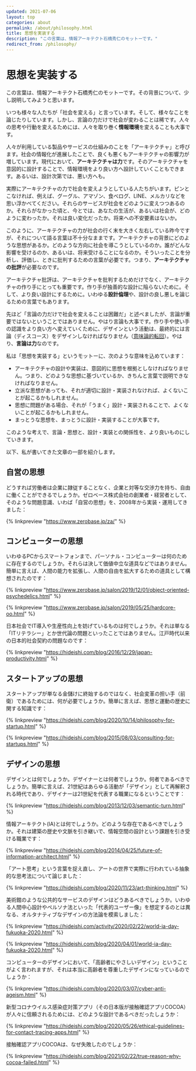 ```yaml
---
updated: 2021-07-06
layout: top
categories: about
permalink: /about/philosophy.html
title: 思想を実装する
description: "この言葉は、情報アーキテクト石橋秀仁のモットーです。"
redirect_from: /philosophy/
---
```


# 思想を実装する

この言葉は、情報アーキテクト石橋秀仁のモットーです。その背景について、少し説明してみようと思います。

いつも様々な人たちが「社会を変える」と言っています。そして、様々なことを論じたりしています。しかし、言論の力だけで社会が変わることは稀です。人々の思考や行動を変えるためには、人々を取り巻く**情報環境**を変えることも大事です。

人々が利用している製品やサービスの仕組みのことを「アーキテクチャ」と呼びます。社会の情報化が進展したことで、良くも悪くもアーキテクチャの影響力が増しています。現代において、**アーキテクチャは力**です。そのアーキテクチャを意図的に設計することで、情報環境をより良い方へ設計していくこともできます。あるいは、設計次第では、悪い方へも。

実際にアーキテクチャの力で社会を変えようとしている人たちがいます。ピンとこなければ、例えば、グーグル、アマゾン、食べログ、LINE、メルカリなどを思い浮かべてください。それらのサービスが社会をどのように変えつつあるのか。それらがなかった頃と、今とでは、あなたの生活が、あるいは社会が、どのように変わったか。それは良い変化だったか。将来への不安要素はないか。

このように、アーキテクチャの力が社会の行く末を大きく左右している昨今ですが、それについて語る言葉は不十分なままです。アーキテクチャの背景にどのような思想があるか。どのような方向に社会を導こうとしているのか。誰がどんな影響を受けるのか、あるいは、将来受けることになるのか。そういったことを分析し、評価し、ときに批判するための言葉が必要です。つまり、**アーキテクチャの批評**が必要なのです。

アーキテクチャ批評は、アーキテクチャを批判するためだけでなく、アーキテクチャの作り手にとっても重要です。作り手が独善的な設計に陥らないために。そして、より良い設計にするために。いわゆる**設計倫理**や、設計の良し悪しを論じるための言葉でもあります。

先ほど「言論の力だけで社会を変えることは困難だ」と述べましたが、言論が重要ではないということではありません。やはり言論も大事です。作り手や使い手の認識をより良い方へ変えていくために、デザインという活動は、最終的には言論（ディスコース）をデザインしなければなりません（[意味論的転回](/blog/2013/12/03/semantic-turn.html)）。やはり、**言論は力**なのです。

私は「思想を実装する」というモットーに、次のような意味を込めています：

- アーキテクチャの設計や実装は、意図的に思想を根拠としなければなりません。つまり、どのような思想に基づいているか、きちんと言葉で説明できなければなりません。
- 立派な思想があっても、それが適切に設計・実装されなければ、よくないことが起こるかもしれません。
- 思想に問題がある場合、それが「うまく」設計・実装されることで、よくないことが起こるかもしれません。
- まっとうな思想を、まっとうに設計・実装することが大事です。

このような考えで、言論・思想と、設計・実装との関係性を、より良いものにしていきます。

以下、私が書いてきた文章の一部を紹介します。

## 自営の思想

どうすれば労働者は企業に隷従することなく、企業と対等な交渉力を持ち、自由に働くことができるでしょうか。ゼロベース株式会社の創業者・経営者として、そのような問題意識、いわば「自営の思想」を、2008年から実装・運用してきました：

{% linkpreview "https://www.zerobase.jp/za/" %}

## コンピューターの思想

いわゆるPCからスマートフォンまで、パーソナル・コンピューターは何のために存在するのでしょうか。それらは決して価値中立な道具などではありません。簡単に言えば、人間の能力を拡張し、人間の自由を拡大するための道具として構想されたのです：

{% linkpreview "https://www.zerobase.jp/salon/2019/12/01/object-oriented-psychedelics.html" %}

{% linkpreview "https://www.zerobase.jp/salon/2019/05/25/hardcore-oo.html" %}

日本社会でIT導入や生産性向上を妨げているものは何でしょうか。それは単なる「ITリテラシー」とか世代論の問題といったことではありません。江戸時代以来の日本的社会契約の問題なのです：

{% linkpreview "https://hideishi.com/blog/2016/12/29/japan-productivity.html" %}

## スタートアップの思想

スタートアップが単なる金儲けに終始するのではなく、社会変革の担い手（前衛）であるためには、何が必要でしょうか。簡単に言えば、思想と運動の歴史に関する知識です：

{% linkpreview "https://hideishi.com/blog/2020/10/14/philosophy-for-startup.html" %}

{% linkpreview "https://hideishi.com/blog/2015/08/03/consulting-for-startups.html" %}

## デザインの思想

デザインとは何でしょうか。デザイナーとは何者でしょうか。何者であるべきでしょうか。簡単に言えば、21世紀はあらゆる活動が「デザイン」として再解釈される時代であり、デザイナーは21世紀を代表する職業になるということです：

{% linkpreview "https://hideishi.com/blog/2013/12/03/semantic-turn.html" %}

情報アーキテクト(IA)とは何でしょうか。どのような存在であるべきでしょうか。それは建築の歴史や文脈を引き継いで、情報空間の設計という課題を引き受ける職業です：

{% linkpreview "https://hideishi.com/blog/2014/04/25/future-of-information-architect.html" %}

「アート思考」という言葉を捉え直し、アートの世界で実際に行われている抽象的な思考法について論じました：

{% linkpreview "https://hideishi.com/blog/2020/11/23/art-thinking.html" %}

美術館のような公共的なサービスのデザインはどうあるべきでしょうか。いわゆる人間中心設計やペルソナ法といった「代表的ユーザー像」を想定するのとは異なる、オルタナティブなデザインの方法論を模索しました：

{% linkpreview "https://hideishi.com/activity/2020/02/22/world-ia-day-fukuoka-2020.html" %}

{% linkpreview "https://hideishi.com/blog/2020/04/01/world-ia-day-fukuoka-2020.html" %}

コンピューターのデザインにおいて、「高齢者にやさしいデザイン」ということがよく言われますが、それは本当に高齢者を尊重したデザインになっているのでしょうか：

{% linkpreview "https://hideishi.com/blog/2020/03/07/cyber-anti-ageism.html" %}

新型コロナウイルス感染症対策アプリ（その日本版が接触確認アプリCOCOA）が人々に信頼されるためには、どのような設計であるべきだったしょうか：

{% linkpreview "https://hideishi.com/blog/2020/05/26/ethical-guidelines-for-contact-tracing-apps.html" %}

接触確認アプリCOCOAは、なぜ失敗したのでしょうか：

{% linkpreview "https://hideishi.com/blog/2021/02/22/true-reason-why-cocoa-failed.html" %}

